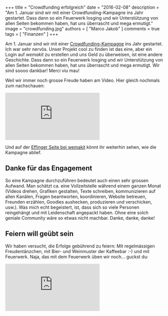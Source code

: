 +++
title = "Crowdfunding erfolgreich"
date = "2016-02-08"
description = "Am 1. Januar sind wir mit einer Crowdfunding-Kampagne ins Jahr gestartet. Dass dann so ein Feuerwerk losging und wir Unterstützung von allen Seiten bekommen haben, hat uns überrascht und mega ermutigt."
image = "crowdfunding.jpg"
authors = [ "Marco Jakob" ]
comments = true
tags = [ "Finanzen" ]
+++

Am 1. Januar sind wir mit einer [Crowdfunding-Kampagne](https://wemakeit.com/projects/effinger) ins Jahr gestartet. Ich war sehr nervös. Unser Projekt cool zu finden ist das eine, aber ein Login auf *wemakit* zu erstellen und uns Geld zu überweisen, ist eine andere Geschichte. Dass dann so ein Feuerwerk losging und wir Unterstützung von allen Seiten bekommen haben, hat uns überrascht und mega ermutigt. Wir sind soooo dankbar! Merci viu mau!

Weil wir immer noch grosse Freude haben am Video. Hier gleich nochmals zum nachschauen:

<p>
  <div class="embed-responsive embed-responsive-16by9">
    <iframe class="embed-responsive-item" src="https://www.youtube.com/embed/GXfOCC8z0II?rel=0" frameborder="0" allowfullscreen></iframe>
  </div>
</p>


Und auf der [Effinger Seite bei wemakit](https://wemakeit.com/projects/effinger) könnt ihr weiterhin sehen, wie die Kampagne ablief.


## Danke für das Engagement

So eine Kampagne durchzuführen bedeutet auch einen sehr grossen Aufwand. Man schätzt ca. eine Vollzeitstelle während einem ganzen Monat (Videos drehen, Grafiken gestalten, Texte schreiben, kommunizieren auf allen Kanälen, Fragen beantworten, koordinieren, Website betreuen, Freunden erzählen, Goodies aushecken, produzieren und verschicken, usw.). Was mich echt begeistert, ist, dass sich so viele Personen reingehängt und mit Leidenschaft angepackt haben. Ohne eine solch geniale Community wäre so etwas nicht machbar. Danke, danke, danke!


## Feiern will geübt sein

Wir haben versucht, die Erfolge gebührend zu feiern: Mit regelmässigen Freudentänzchen, mit Bier- und Weinmuster der Kaffeebar :-) und mit Feuerwerk. Naja, das mit dem Feuerwerk üben wir noch... guckst du:

<p>
  <div class="embed-responsive embed-responsive-16by9">
    <iframe class="embed-responsive-item" src="https://www.youtube.com/embed/YBqASoEDTDc?rel=0&start=21" frameborder="0" allowfullscreen></iframe>
  </div>
</p>